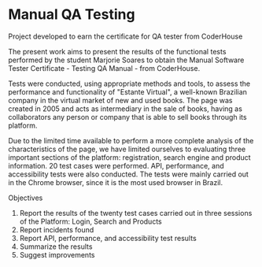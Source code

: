 # Manual QA Testing
Project developed to earn the certificate for QA tester from CoderHouse

The present work aims to present the results of the functional tests performed by the student Marjorie Soares to obtain the Manual Software Tester Certificate - Testing QA Manual - from CoderHouse.

Tests were conducted, using appropriate methods and tools, to assess the performance and functionality of "Estante Virtual", a well-known Brazilian company in the virtual market of new and used books. The page was created in 2005 and acts as intermediary in the sale of books, having as collaborators any person or company that is able to sell books through its platform.

Due to the limited time available to perform a more complete analysis of the characteristics of the page, we have limited ourselves to evaluating three important sections of the platform: registration, search engine and product information. 20 test cases were performed.
API, performance, and accessibility tests were also conducted.
The tests were mainly carried out in the Chrome browser, since it is the  most used browser in Brazil.

Objectives
1. Report the results of the twenty test cases carried out in three sessions of the 
Platform: Login, Search and Products
2. Report incidents found 
3. Report API, performance, and accessibility test results
4. Summarize the results
5. Suggest improvements
